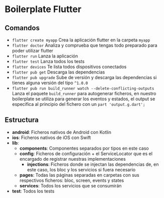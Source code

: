 # Boilerplate Flutter

## Comandos
- `flutter create myapp` Crea la aplicación flutter en la carpeta `myapp`
- `flutter doctor` Analiza y comprueba que tengas todo preparado para poder utilizar flutter
- `flutter run` Lanza la aplicación
- `flutter test` Lanza todos los tests
- `flutter devices` Te lista todos dispositivos conectados
- `flutter pub get` Descarga las dependencias
- `flutter pub upgrade` Sube de versión y descarga las dependencias si tienes alguna versión del tipo `^1.0.0`
- `flutter pub run build_runner watch --delete-conflicting-outputs` Lanza el paquete `build_runner` para autogenerar ficheros, en nuestro boilerplate se utiliza para generar los eventos y estados, el output se especifica al principio del fichero con un `part 'output.g.dart';`

## Estructura
- **android**: Ficheros nativos de Android con Kotlin
- **ios**: Ficheros nativos de iOS con Swift
- **lib**:
  - **components**: Componentes separados por tipos en este caso
  - **config**: Ficheros de configuración + el ServiceLocator que es el encargado de registrar nuestras implementaciones
    - **injections**: Ficheros donde se injectan las dependencias de, en este caso, los bloc y los servicios si fuera necesario
  - **pages**: Todas las páginas separadas en carpetas con sus respectivos ficheros: bloc, screen, events y states
  - **services**: Todos los servicios que se consumirán
- **test**: Todos los tests
